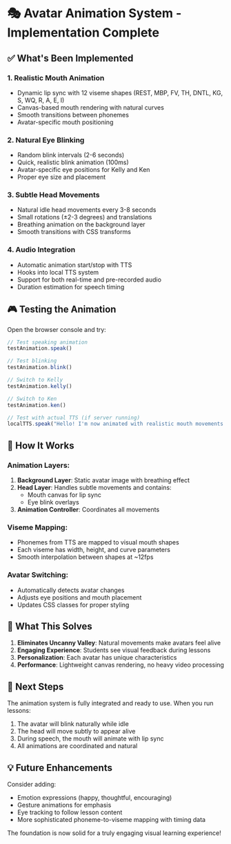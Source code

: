 # 🎭 Avatar Animation System - Implementation Complete

## ✅ What's Been Implemented

### 1. **Realistic Mouth Animation**
- Dynamic lip sync with 12 viseme shapes (REST, MBP, FV, TH, DNTL, KG, S, WQ, R, A, E, I)
- Canvas-based mouth rendering with natural curves
- Smooth transitions between phonemes
- Avatar-specific mouth positioning

### 2. **Natural Eye Blinking**
- Random blink intervals (2-6 seconds)
- Quick, realistic blink animation (100ms)
- Avatar-specific eye positions for Kelly and Ken
- Proper eye size and placement

### 3. **Subtle Head Movements**
- Natural idle head movements every 3-8 seconds
- Small rotations (±2-3 degrees) and translations
- Breathing animation on the background layer
- Smooth transitions with CSS transforms

### 4. **Audio Integration**
- Automatic animation start/stop with TTS
- Hooks into local TTS system
- Support for both real-time and pre-recorded audio
- Duration estimation for speech timing

## 🎮 Testing the Animation

Open the browser console and try:

```javascript
// Test speaking animation
testAnimation.speak()

// Test blinking
testAnimation.blink()

// Switch to Kelly
testAnimation.kelly()

// Switch to Ken
testAnimation.ken()

// Test with actual TTS (if server running)
localTTS.speak("Hello! I'm now animated with realistic mouth movements!", 'kelly')
```

## 🔧 How It Works

### Animation Layers:
1. **Background Layer**: Static avatar image with breathing effect
2. **Head Layer**: Handles subtle movements and contains:
   - Mouth canvas for lip sync
   - Eye blink overlays
3. **Animation Controller**: Coordinates all movements

### Viseme Mapping:
- Phonemes from TTS are mapped to visual mouth shapes
- Each viseme has width, height, and curve parameters
- Smooth interpolation between shapes at ~12fps

### Avatar Switching:
- Automatically detects avatar changes
- Adjusts eye positions and mouth placement
- Updates CSS classes for proper styling

## 🎯 What This Solves

1. **Eliminates Uncanny Valley**: Natural movements make avatars feel alive
2. **Engaging Experience**: Students see visual feedback during lessons
3. **Personalization**: Each avatar has unique characteristics
4. **Performance**: Lightweight canvas rendering, no heavy video processing

## 🚀 Next Steps

The animation system is fully integrated and ready to use. When you run lessons:

1. The avatar will blink naturally while idle
2. The head will move subtly to appear alive
3. During speech, the mouth will animate with lip sync
4. All animations are coordinated and natural

## 💡 Future Enhancements

Consider adding:
- Emotion expressions (happy, thoughtful, encouraging)
- Gesture animations for emphasis
- Eye tracking to follow lesson content
- More sophisticated phoneme-to-viseme mapping with timing data

The foundation is now solid for a truly engaging visual learning experience!
